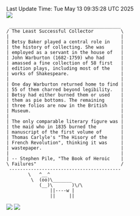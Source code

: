 Last Update Time: 
Tue May 13 09:35:28 UTC 2025
<br>![](https://img.shields.io/badge/%E5%A4%A7%E5%AE%B6-%E5%AE%89%E5%AE%89-green)<br>
```
 _________________________________________
/ The Least Successful Collector          \
|                                         |
| Betsy Baker played a central role in    |
| the history of collecting. She was      |
| employed as a servant in the house of   |
| John Warburton (1682-1759) who had      |
| amassed a fine collection of 58 first   |
| edition plays, including most of the    |
| works of Shakespeare.                   |
|                                         |
| One day Warburton returned home to find |
| 55 of them charred beyond legibility.   |
| Betsy had either burned them or used    |
| them as pie bottoms. The remaining      |
| three folios are now in the British     |
| Museum.                                 |
|                                         |
| The only comparable literary figure was |
| the maid who in 1835 burned the         |
| manuscript of the first volume of       |
| Thomas Carlyle's "The Hisory of the     |
| French Revolution", thinking it was     |
| wastepaper.                             |
|                                         |
| -- Stephen Pile, "The Book of Heroic    |
\ Failures"                               /
 -----------------------------------------
        \   ^__^
         \  (oo)\_______
            (__)\       )\/\
                ||----w |
                ||     ||
```
![](https://github-readme-stats.vercel.app/api?username=chenlitw)
![](https://github-readme-stats.vercel.app/api/top-langs/?username=chenlitw)

